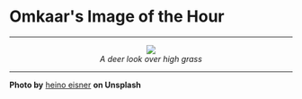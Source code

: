 # Omkaar's Image of the Hour

---

<div align="center">

<a href="https://unsplash.com/photos/a-deer-stands-in-a-field-of-tall-grass-Hl341LE3nrg">
  <img src="https://images.unsplash.com/photo-1751826608180-c11083538a28?crop=entropy&cs=tinysrgb&fit=max&fm=jpg&ixid=M3w3NjA2Nzh8MHwxfHJhbmRvbXx8fHx8fHx8fDE3NTI1MjMyMDB8&ixlib=rb-4.1.0&q=80&w=1080" style="max-width:100%; height:auto;">
</a>

<br>
<i>A deer look over high grass</i>

</div>

---

**Photo by** [heino eisner](https://unsplash.com/@eisner) **on Unsplash**
